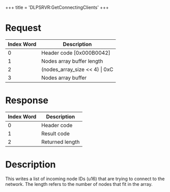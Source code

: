 +++
title = 'DLPSRVR:GetConnectingClients'
+++

# Request

| Index Word | Description                      |
|------------|----------------------------------|
| 0          | Header code \[0x000B0042\]       |
| 1          | Nodes array buffer length        |
| 2          | (nodes_array_size \<\< 4) \| 0xC |
| 3          | Nodes array buffer               |

# Response

| Index Word | Description     |
|------------|-----------------|
| 0          | Header code     |
| 1          | Result code     |
| 2          | Returned length |

# Description

This writes a list of incoming node IDs (u16) that are trying to connect
to the network. The length refers to the number of nodes that fit in the
array.

